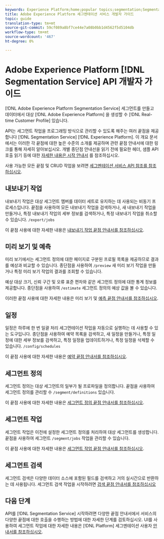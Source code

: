 ```yaml
---
keywords: Experience Platform;home;popular topics;segmentation;Segmentation;Segmentation Service;API;api;
title: Adobe Experience Platform 세그멘테이션 서비스 개발자 가이드
topic: guide
translation-type: tm+mt
source-git-commit: 59cf089a8bf7ce44e7a08b0bb1d4562f5d5104db
workflow-type: tm+mt
source-wordcount: '467'
ht-degree: 0%

---
```



# Adobe Experience Platform [!DNL Segmentation Service] API 개발자 가이드

[!DNL Adobe Experience Platform Segmentation Service] 세그먼트를 만들고 데이터에서 대상 [!DNL Adobe Experience Platform] 을 생성할 수 [!DNL Real-time Customer Profile] 있습니다.

API는 세그먼트 작업을 프로그래밍 방식으로 관리할 수 있도록 해주는 여러 끝점을 제공합니다 [!DNL Segmentation Service] [!DNL Experience Platform]. 이 개요 문서에서는 이러한 각 끝점에 대한 높은 수준의 소개를 제공하며 관련 끝점 안내서에 대한 링크를 통해 자세히 알아보십시오. 개별 종단점 안내선을 읽기 전에 필요한 헤더, 샘플 API 호출 읽기 등에 대한 [자세한 내용은 시작 안내서](./getting-started.md) 를 참조하십시오.

사용 가능한 모든 끝점 및 CRUD 작업을 보려면 [세그멘테이션 서비스 API 참조를 참조하십시오](https://www.adobe.io/apis/experienceplatform/home/api-reference.html#!acpdr/swagger-specs/segmentation.yaml).

## 내보내기 작업

내보내기 작업은 대상 세그먼트 멤버를 데이터 세트로 유지하는 데 사용되는 비동기 프로세스입니다. 끝점을 사용하여 모든 내보내기 작업을 검색하거나, 새 내보내기 작업을 만들거나, 특정 내보내기 작업의 세부 정보를 검색하거나, 특정 내보내기 작업을 취소할 수 있습니다. `/export/jobs`

이 끝점 사용에 대한 자세한 내용은 [내보내기 작업 끝점 안내서를 참조하십시오](./export-jobs.md).

## 미리 보기 및 예측

미리 보기에서는 세그먼트 정의에 대한 페이지로 구분된 프로필 목록을 제공하므로 결과를 예상과 비교할 수 있습니다. 종단점을 사용하여 `/preview` 새 미리 보기 작업을 만들거나 특정 미리 보기 작업의 결과를 조회할 수 있습니다.

예상 대상 크기, 신뢰 구간 및 오류 표준 편차와 같은 세그먼트 정의에 대한 통계 정보를 제공합니다. 종단점을 사용하여 `/estimate` 세그먼트 정의의 예상 값을 볼 수 있습니다.

이러한 끝점 사용에 대한 자세한 내용은 미리 보기 및 [예측 끝점 안내서를 참조하십시오](./previews-and-estimates.md).

## 일정

일정은 하루에 한 번 일괄 처리 세그먼테이션 작업을 자동으로 실행하는 데 사용할 수 있는 도구입니다. 종단점을 사용하여 예약 목록을 검색하고, 새 일정을 만들거나, 특정 일정에 대한 세부 정보를 검색하고, 특정 일정을 업데이트하거나, 특정 일정을 삭제할 수 있습니다. `/config/schedules`

이 끝점 사용에 대한 자세한 내용은 [예약 끝점 안내서를 참조하십시오](./schedules.md).

## 세그먼트 정의

세그먼트 정의는 대상 세그먼트의 일부가 될 프로파일을 정의합니다. 끝점을 사용하여 세그먼트 정의를 관리할 수 `/segment/definitions` 있습니다.

이 끝점 사용에 대한 자세한 내용은 [세그먼트 정의 끝점 안내서를 참조하십시오](./segment-definitions.md).

## 세그먼트 작업

세그먼트 작업은 이전에 설정한 세그먼트 정의를 처리하여 대상 세그먼트를 생성합니다. 끝점을 사용하여 세그먼트 `/segment/jobs` 작업을 관리할 수 있습니다.

이 끝점 사용에 대한 자세한 내용은 [세그먼트 작업 끝점 안내서를 참조하십시오](./segment-jobs.md).

## 세그먼트 검색

세그먼트 검색은 다양한 데이터 소스에 포함된 필드를 검색하고 거의 실시간으로 반환하는 데 사용됩니다. 세그먼트 검색 작업을 시작하려면 [검색 끝점 안내서를 참조하십시오](segment-search.md)

## 다음 단계

API를 [!DNL Segmentation Service] 시작하려면 다양한 끝점 안내서에서 서비스의 다양한 끝점에 대한 호출을 수행하는 방법에 대한 자세한 단계를 검토하십시오. UI를 사용하여 세그먼트 작업에 대한 자세한 내용은 [!DNL Platform] 세그멘테이션 사용자 [안내서를 참조하십시오](../ui/overview.md).